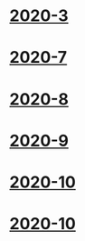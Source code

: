 # [2020-3](/diary/2020/2020-3.md)
# [2020-7](/diary/2020/2020-7.md)  
# [2020-8](/diary/2020/2020-8.md)
# [2020-9](/diary/2020/2020-9.md)
# [2020-10](/diary/2020/2020-10.md)   
# [2020-10](/diary/2020/2020-12.md)


